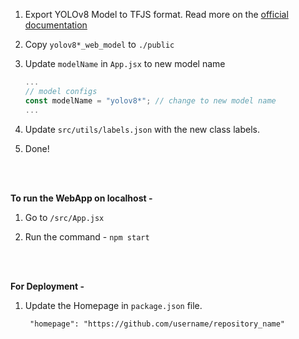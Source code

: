 1. Export YOLOv8 Model to TFJS format. Read more on the [official documentation](https://docs.ultralytics.com/tasks/detection/#export)

2. Copy `yolov8*_web_model` to `./public`
   
3. Update `modelName` in `App.jsx` to new model name
   ```jsx
   ...
   // model configs
   const modelName = "yolov8*"; // change to new model name
   ...
   ```
4. Update `src/utils/labels.json` with the new class labels.
   
5. Done!

<br>
<br>

**To run the WebApp on localhost -**

1. Go to `/src/App.jsx`

2. Run the command - `npm start`

<br>
<br>

**For Deployment -**

1. Update the Homepage in `package.json` file.

   ```
    "homepage": "https://github.com/username/repository_name"
   ```
